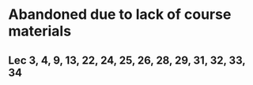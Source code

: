 # Abandoned due to lack of course materials

## Lec 3, 4, 9, 13, 22, 24, 25, 26, 28, 29, 31, 32, 33, 34
